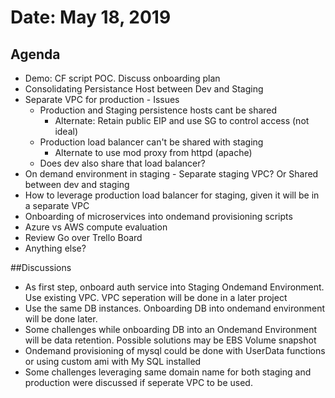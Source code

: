 # Date: May 18, 2019

## Agenda

* Demo: CF script POC. Discuss onboarding plan
* Consolidating Persistance Host between Dev and Staging
* Separate VPC for production - Issues
  - Production and Staging persistence hosts cant be shared
    - Alternate: Retain public EIP and use SG to control access (not ideal)
  - Production load balancer can't be shared with staging 
    - Alternate to use mod proxy from httpd (apache)
  - Does dev also share that load balancer?
* On demand environment in staging - Separate staging VPC? Or Shared between dev and staging
* How to leverage production load balancer for staging, given it will be in a separate VPC
* Onboarding of microservices into ondemand provisioning scripts
* Azure vs AWS compute evaluation
* Review Go over Trello Board
* Anything else?



##Discussions

* As first step, onboard auth service into Staging Ondemand Environment. Use existing VPC. VPC seperation will be done in a later project
* Use the same DB instances. Onboarding DB into ondemand environment will be done later. 
* Some challenges while onboarding DB into an Ondemand Environment  will be data retention. Possible solutions may be EBS Volume snapshot
* Ondemand provisioning of mysql could be done with UserData functions or using custom ami with My SQL installed
* Some challenges leveraging same domain name for both staging and production were discussed if seperate VPC to be used.
